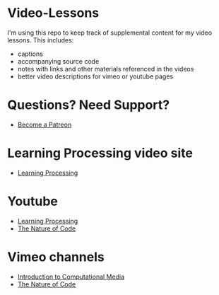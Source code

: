 # Video-Lessons

I'm using this repo to keep track of supplemental content for my video lessons. This includes:
* captions
* accompanying source code
* notes with links and other materials referenced in the videos
* better video descriptions for vimeo or youtube pages

# Questions? Need Support?
* [Become a Patreon](http://patreon.com/codingtrain "Coding Train - Patreon")

# Learning Processing video site
* [Learning Processing](http://learningprocessing.com/videos/ "Learning Processing Videos")

# Youtube
* [Learning Processing](https://www.youtube.com/user/shiffman/playlists?view=50&shelf_id=2&sort=dd "Learning Processing - Youtube")
* [The Nature of Code](https://www.youtube.com/user/shiffman/playlists?view=50&shelf_id=6&sort=dd "The Nature of Code - Youtube")

# Vimeo channels
* [Introduction to Computational Media](https://vimeo.com/channels/introcompmedia "Introduction to Computational Media - Vimeo")
* [The Nature of Code](https://vimeo.com/channels/natureofcode "The Nature of Code - Vimeo")
